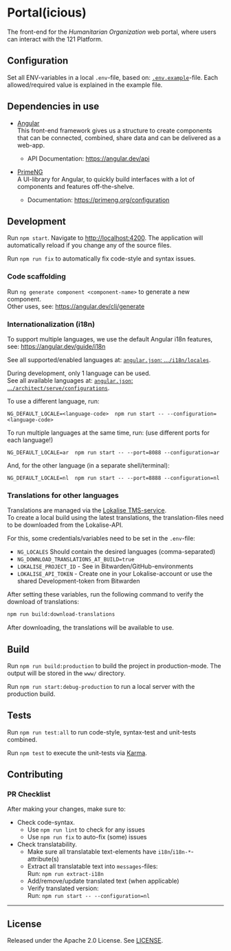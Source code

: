 # Portal(icious)

The front-end for the _Humanitarian Organization_ web portal, where users can interact with the 121 Platform.

## Configuration

Set all ENV-variables in a local `.env`-file, based on: [`.env.example`](.env.example)-file. Each allowed/required value is explained in the example file.

## Dependencies in use

- [Angular](https://angular.dev/overview)  
  This front-end framework gives us a structure to create components that can be connected, combined, share data and can be delivered as a web-app.

  - API Documentation: <https://angular.dev/api>

- [PrimeNG](https://primeng.org/)  
  A UI-library for Angular, to quickly build interfaces with a lot of components and features off-the-shelve.

  - Documentation: <https://primeng.org/configuration>

## Development

Run `npm start`. Navigate to <http://localhost:4200>. The application will automatically reload if you change any of the source files.

Run `npm run fix` to automatically fix code-style and syntax issues.

### Code scaffolding

Run `ng generate component <component-name>` to generate a new component.  
Other uses, see: <https://angular.dev/cli/generate>

### Internationalization (i18n)

To support multiple languages, we use the default Angular i18n features, see: <https://angular.dev/guide/i18n>

See all supported/enabled languages at: [`angular.json`: ...`/i18n/locales`](angular.json).

During development, only 1 language can be used.  
See all available languages at: [`angular.json`: ...`/architect/serve/configurations`](angular.json).

To use a different language, run:

```shell
NG_DEFAULT_LOCALE=<language-code>  npm run start -- --configuration=<language-code>
```

To run multiple languages at the same time, run: (use different ports for each language!)

```shell
NG_DEFAULT_LOCALE=ar  npm run start -- --port=8088 --configuration=ar
```

And, for the other language (in a separate shell/terminal):

```shell
NG_DEFAULT_LOCALE=nl  npm run start -- --port=8888 --configuration=nl
```

### Translations for other languages

Translations are managed via the [Lokalise TMS-service](https://lokalise.com).  
To create a local build using the latest translations, the translation-files need to be downloaded from the Lokalise-API.

For this, some credentials/variables need to be set in the `.env`-file:

- `NG_LOCALES` Should contain the desired languages (comma-separated)
- `NG_DOWNLOAD_TRANSLATIONS_AT_BUILD=true`
- `LOKALISE_PROJECT_ID` - See in Bitwarden/GitHub-environments
- `LOKALISE_API_TOKEN` - Create one in your Lokalise-account or use the shared Development-token from Bitwarden

After setting these variables, run the following command to verify the download of translations:  

```bash
npm run build:download-translations
```

After downloading, the translations will be available to use.

## Build

Run `npm run build:production` to build the project in production-mode. The output will be stored in the `www/` directory.

Run `npm run start:debug-production` to run a local server with the production build.

## Tests

Run `npm run test:all` to run code-style, syntax-test and unit-tests combined.

Run `npm test` to execute the unit-tests via [Karma](https://karma-runner.github.io).

## Contributing

### PR Checklist

After making your changes, make sure to:

- Check code-syntax.
  - Use `npm run lint` to check for any issues
  - Use `npm run fix` to auto-fix (some) issues
- Check translatability.
  - Make sure all translatable text-elements have `i18n`/`i18n-*`-attribute(s)
  - Extract all translatable text into `messages`-files:  
    Run: `npm run extract-i18n`
  - Add/remove/update translated text (when applicable)
  - Verify translated version:  
    Run: `npm run start -- --configuration=nl`

---

## License

Released under the Apache 2.0 License. See [LICENSE](LICENSE).
